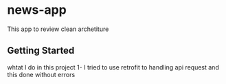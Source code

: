 # news-app

This app to review clean archetiture 

## Getting Started
whtat I do in this project
1- I tried to use retrofit to handling api request and this done without errors